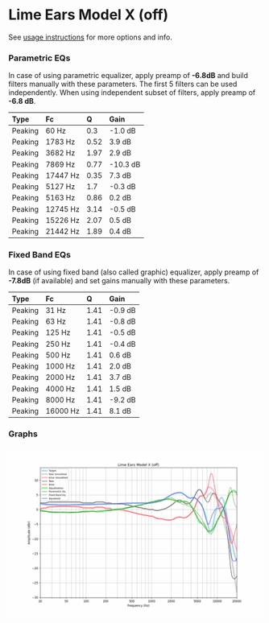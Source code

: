 # Lime Ears Model X (off)
See [usage instructions](https://github.com/jaakkopasanen/AutoEq#usage) for more options and info.

### Parametric EQs
In case of using parametric equalizer, apply preamp of **-6.8dB** and build filters manually
with these parameters. The first 5 filters can be used independently.
When using independent subset of filters, apply preamp of **-6.8 dB**.

| Type    | Fc       |    Q | Gain     |
|:--------|:---------|:-----|:---------|
| Peaking | 60 Hz    | 0.3  | -1.0 dB  |
| Peaking | 1783 Hz  | 0.52 | 3.9 dB   |
| Peaking | 3682 Hz  | 1.97 | 2.9 dB   |
| Peaking | 7869 Hz  | 0.77 | -10.3 dB |
| Peaking | 17447 Hz | 0.35 | 7.3 dB   |
| Peaking | 5127 Hz  | 1.7  | -0.3 dB  |
| Peaking | 5163 Hz  | 0.86 | 0.2 dB   |
| Peaking | 12745 Hz | 3.14 | -0.5 dB  |
| Peaking | 15226 Hz | 2.07 | 0.5 dB   |
| Peaking | 21442 Hz | 1.89 | 0.4 dB   |

### Fixed Band EQs
In case of using fixed band (also called graphic) equalizer, apply preamp of **-7.8dB**
(if available) and set gains manually with these parameters.

| Type    | Fc       |    Q | Gain    |
|:--------|:---------|:-----|:--------|
| Peaking | 31 Hz    | 1.41 | -0.9 dB |
| Peaking | 63 Hz    | 1.41 | -0.8 dB |
| Peaking | 125 Hz   | 1.41 | -0.5 dB |
| Peaking | 250 Hz   | 1.41 | -0.4 dB |
| Peaking | 500 Hz   | 1.41 | 0.6 dB  |
| Peaking | 1000 Hz  | 1.41 | 2.0 dB  |
| Peaking | 2000 Hz  | 1.41 | 3.7 dB  |
| Peaking | 4000 Hz  | 1.41 | 1.5 dB  |
| Peaking | 8000 Hz  | 1.41 | -9.2 dB |
| Peaking | 16000 Hz | 1.41 | 8.1 dB  |

### Graphs
![](./Lime%20Ears%20Model%20X%20(off).png)